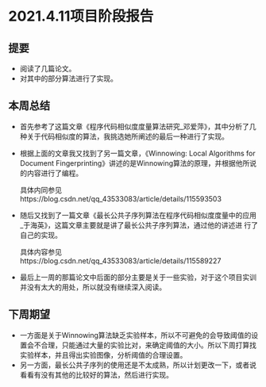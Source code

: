 # 2021.4.11项目阶段报告

## 提要

- 阅读了几篇论文。
- 对其中的部分算法进行了实现。

## 本周总结

- 首先参考了这篇文章《程序代码相似度度量算法研究_邓爱萍》，其中分析了几种关于代码相似度的算法，我挑选她所阐述的最后一种进行了实现。

- 根据上面的文章我又找到了另一篇文章，《Winnowing: Local Algorithms for Document Fingerprinting》讲述的是Winnowing算法的原理，并根据他所说的内容进行了编程。

  具体内同参见https://blog.csdn.net/qq_43533083/article/details/115593503

- 随后又找到了一篇文章《最长公共子序列算法在程序代码相似度度量中的应用_于海英》，这篇文章主要就是讲了最长公共子序列算法，通过他的讲述进  行了自己的实现。

  具体内容参见https://blog.csdn.net/qq_43533083/article/details/115589227

- 最后上一周的那篇论文中后面的部分主要是关于一些实验，对于这个项目实训并没有太大的用处，所以就没有继续深入阅读。

## 下周期望

- 一方面是关于Winnowing算法缺乏实验样本，所以不可避免的会导致阈值的设置会不合理，只能通过大量的实验比对，来确定阈值的大小。所以下周打算找实验样本，并且得出实验图像，分析阈值的合理设置。
- 另一方面，最长公共子序列的使用还是不太成熟，所以计划更改一下，或者说看看有没有其他的比较好的算法，然后进行实现。